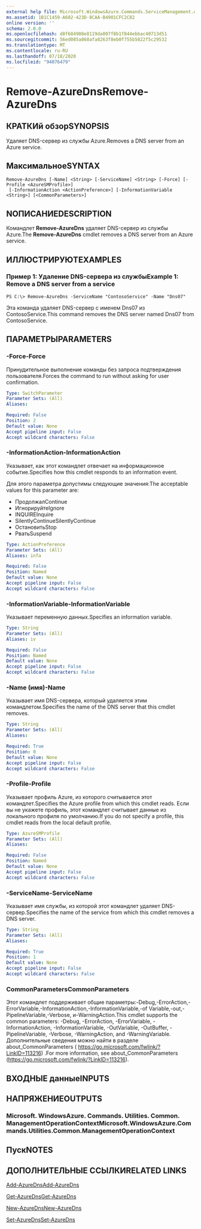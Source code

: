 ```yaml
---
external help file: Microsoft.WindowsAzure.Commands.ServiceManagement.dll-Help.xml
ms.assetid: 1B1C1459-A602-423D-8CAA-B4901CFC2C82
online version: ''
schema: 2.0.0
ms.openlocfilehash: d8f684908e8119da007f8b1f844ebbac40713d51
ms.sourcegitcommit: 56ed085a868afa8263f8eb0f755b5822f5c29532
ms.translationtype: MT
ms.contentlocale: ru-RU
ms.lasthandoff: 07/18/2020
ms.locfileid: "94076479"
---
```

# <span data-ttu-id="e52ac-101">Remove-AzureDns</span><span class="sxs-lookup"><span data-stu-id="e52ac-101">Remove-AzureDns</span></span>

## <span data-ttu-id="e52ac-102">КРАТКИй обзор</span><span class="sxs-lookup"><span data-stu-id="e52ac-102">SYNOPSIS</span></span>
<span data-ttu-id="e52ac-103">Удаляет DNS-сервер из службы Azure.</span><span class="sxs-lookup"><span data-stu-id="e52ac-103">Removes a DNS server from an Azure service.</span></span>

## <span data-ttu-id="e52ac-104">Максимальное</span><span class="sxs-lookup"><span data-stu-id="e52ac-104">SYNTAX</span></span>

```
Remove-AzureDns [-Name] <String> [-ServiceName] <String> [-Force] [-Profile <AzureSMProfile>]
 [-InformationAction <ActionPreference>] [-InformationVariable <String>] [<CommonParameters>]
```

## <span data-ttu-id="e52ac-105">NОПИСАНИЕ</span><span class="sxs-lookup"><span data-stu-id="e52ac-105">DESCRIPTION</span></span>
<span data-ttu-id="e52ac-106">Командлет **Remove-AzureDns** удаляет DNS-сервер из службы Azure.</span><span class="sxs-lookup"><span data-stu-id="e52ac-106">The **Remove-AzureDns** cmdlet removes a DNS server from an Azure service.</span></span>

## <span data-ttu-id="e52ac-107">ИЛЛЮСТРИРУЮТ</span><span class="sxs-lookup"><span data-stu-id="e52ac-107">EXAMPLES</span></span>

### <span data-ttu-id="e52ac-108">Пример 1: Удаление DNS-сервера из службы</span><span class="sxs-lookup"><span data-stu-id="e52ac-108">Example 1: Remove a DNS server from a service</span></span>
```
PS C:\> Remove-AzureDns -ServiceName "ContosoService" -Name "Dns07"
```

<span data-ttu-id="e52ac-109">Эта команда удаляет DNS-сервер с именем Dns07 из ContosoService.</span><span class="sxs-lookup"><span data-stu-id="e52ac-109">This command removes the DNS server named Dns07 from ContosoService.</span></span>

## <span data-ttu-id="e52ac-110">ПАРАМЕТРЫ</span><span class="sxs-lookup"><span data-stu-id="e52ac-110">PARAMETERS</span></span>

### <span data-ttu-id="e52ac-111">-Force</span><span class="sxs-lookup"><span data-stu-id="e52ac-111">-Force</span></span>
<span data-ttu-id="e52ac-112">Принудительное выполнение команды без запроса подтверждения пользователя.</span><span class="sxs-lookup"><span data-stu-id="e52ac-112">Forces the command to run without asking for user confirmation.</span></span>

```yaml
Type: SwitchParameter
Parameter Sets: (All)
Aliases: 

Required: False
Position: 2
Default value: None
Accept pipeline input: False
Accept wildcard characters: False
```

### <span data-ttu-id="e52ac-113">-InformationAction</span><span class="sxs-lookup"><span data-stu-id="e52ac-113">-InformationAction</span></span>
<span data-ttu-id="e52ac-114">Указывает, как этот командлет отвечает на информационное событие.</span><span class="sxs-lookup"><span data-stu-id="e52ac-114">Specifies how this cmdlet responds to an information event.</span></span>

<span data-ttu-id="e52ac-115">Для этого параметра допустимы следующие значения:</span><span class="sxs-lookup"><span data-stu-id="e52ac-115">The acceptable values for this parameter are:</span></span>

- <span data-ttu-id="e52ac-116">Продолжал</span><span class="sxs-lookup"><span data-stu-id="e52ac-116">Continue</span></span>
- <span data-ttu-id="e52ac-117">Игнорируйте</span><span class="sxs-lookup"><span data-stu-id="e52ac-117">Ignore</span></span>
- <span data-ttu-id="e52ac-118">INQUIRE</span><span class="sxs-lookup"><span data-stu-id="e52ac-118">Inquire</span></span>
- <span data-ttu-id="e52ac-119">SilentlyContinue</span><span class="sxs-lookup"><span data-stu-id="e52ac-119">SilentlyContinue</span></span>
- <span data-ttu-id="e52ac-120">Остановить</span><span class="sxs-lookup"><span data-stu-id="e52ac-120">Stop</span></span>
- <span data-ttu-id="e52ac-121">Рвать</span><span class="sxs-lookup"><span data-stu-id="e52ac-121">Suspend</span></span>

```yaml
Type: ActionPreference
Parameter Sets: (All)
Aliases: infa

Required: False
Position: Named
Default value: None
Accept pipeline input: False
Accept wildcard characters: False
```

### <span data-ttu-id="e52ac-122">-InformationVariable</span><span class="sxs-lookup"><span data-stu-id="e52ac-122">-InformationVariable</span></span>
<span data-ttu-id="e52ac-123">Указывает переменную данных.</span><span class="sxs-lookup"><span data-stu-id="e52ac-123">Specifies an information variable.</span></span>

```yaml
Type: String
Parameter Sets: (All)
Aliases: iv

Required: False
Position: Named
Default value: None
Accept pipeline input: False
Accept wildcard characters: False
```

### <span data-ttu-id="e52ac-124">-Name (имя)</span><span class="sxs-lookup"><span data-stu-id="e52ac-124">-Name</span></span>
<span data-ttu-id="e52ac-125">Указывает имя DNS-сервера, который удаляется этим командлетом.</span><span class="sxs-lookup"><span data-stu-id="e52ac-125">Specifies the name of the DNS server that this cmdlet removes.</span></span>

```yaml
Type: String
Parameter Sets: (All)
Aliases: 

Required: True
Position: 0
Default value: None
Accept pipeline input: False
Accept wildcard characters: False
```

### <span data-ttu-id="e52ac-126">-Profile</span><span class="sxs-lookup"><span data-stu-id="e52ac-126">-Profile</span></span>
<span data-ttu-id="e52ac-127">Указывает профиль Azure, из которого считывается этот командлет.</span><span class="sxs-lookup"><span data-stu-id="e52ac-127">Specifies the Azure profile from which this cmdlet reads.</span></span>
<span data-ttu-id="e52ac-128">Если вы не укажете профиль, этот командлет считывает данные из локального профиля по умолчанию.</span><span class="sxs-lookup"><span data-stu-id="e52ac-128">If you do not specify a profile, this cmdlet reads from the local default profile.</span></span>

```yaml
Type: AzureSMProfile
Parameter Sets: (All)
Aliases: 

Required: False
Position: Named
Default value: None
Accept pipeline input: False
Accept wildcard characters: False
```

### <span data-ttu-id="e52ac-129">-ServiceName</span><span class="sxs-lookup"><span data-stu-id="e52ac-129">-ServiceName</span></span>
<span data-ttu-id="e52ac-130">Указывает имя службы, из которой этот командлет удаляет DNS-сервер.</span><span class="sxs-lookup"><span data-stu-id="e52ac-130">Specifies the name of the service from which this cmdlet removes a DNS server.</span></span>

```yaml
Type: String
Parameter Sets: (All)
Aliases: 

Required: True
Position: 1
Default value: None
Accept pipeline input: False
Accept wildcard characters: False
```

### <span data-ttu-id="e52ac-131">CommonParameters</span><span class="sxs-lookup"><span data-stu-id="e52ac-131">CommonParameters</span></span>
<span data-ttu-id="e52ac-132">Этот командлет поддерживает общие параметры:-Debug,-ErrorAction,-ErrorVariable,-InformationAction,-InformationVariable,-of Variable,-out,-PipelineVariable,-Verbose, и-WarningAction.</span><span class="sxs-lookup"><span data-stu-id="e52ac-132">This cmdlet supports the common parameters: -Debug, -ErrorAction, -ErrorVariable, -InformationAction, -InformationVariable, -OutVariable, -OutBuffer, -PipelineVariable, -Verbose, -WarningAction, and -WarningVariable.</span></span> <span data-ttu-id="e52ac-133">Дополнительные сведения можно найти в разделе about_CommonParameters ( https://go.microsoft.com/fwlink/?LinkID=113216) .</span><span class="sxs-lookup"><span data-stu-id="e52ac-133">For more information, see about_CommonParameters (https://go.microsoft.com/fwlink/?LinkID=113216).</span></span>

## <span data-ttu-id="e52ac-134">ВХОДНЫЕ данные</span><span class="sxs-lookup"><span data-stu-id="e52ac-134">INPUTS</span></span>

## <span data-ttu-id="e52ac-135">НАПРЯЖЕНИЕ</span><span class="sxs-lookup"><span data-stu-id="e52ac-135">OUTPUTS</span></span>

### <span data-ttu-id="e52ac-136">Microsoft. WindowsAzure. Commands. Utilities. Common. ManagementOperationContext</span><span class="sxs-lookup"><span data-stu-id="e52ac-136">Microsoft.WindowsAzure.Commands.Utilities.Common.ManagementOperationContext</span></span>

## <span data-ttu-id="e52ac-137">Пуск</span><span class="sxs-lookup"><span data-stu-id="e52ac-137">NOTES</span></span>

## <span data-ttu-id="e52ac-138">ДОПОЛНИТЕЛЬНЫЕ ССЫЛКИ</span><span class="sxs-lookup"><span data-stu-id="e52ac-138">RELATED LINKS</span></span>

[<span data-ttu-id="e52ac-139">Add-AzureDns</span><span class="sxs-lookup"><span data-stu-id="e52ac-139">Add-AzureDns</span></span>](./Add-AzureDns.md)

[<span data-ttu-id="e52ac-140">Get-AzureDns</span><span class="sxs-lookup"><span data-stu-id="e52ac-140">Get-AzureDns</span></span>](./Get-AzureDns.md)

[<span data-ttu-id="e52ac-141">New-AzureDns</span><span class="sxs-lookup"><span data-stu-id="e52ac-141">New-AzureDns</span></span>](./New-AzureDns.md)

[<span data-ttu-id="e52ac-142">Set-AzureDns</span><span class="sxs-lookup"><span data-stu-id="e52ac-142">Set-AzureDns</span></span>](./Set-AzureDns.md)


